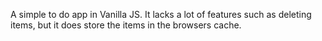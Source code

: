 A simple to do app in Vanilla JS. It lacks a lot of features such as deleting items, but it does store the items in the browsers cache.
